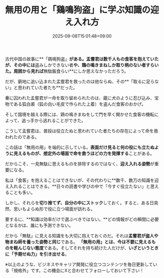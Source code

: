 ﻿---
title: "無用の用と「鶏鳴狗盗」に学ぶ知識の迎え入れ方"
date: 2025-09-08T15:01:48+09:00
draft: false
---

古代中国の故事に**「鶏鳴狗盗」**がある。孟嘗君は数千人もの食客を抱えていたが、その中には**盗みしかできない者**や、**鶏の鳴きまねしか取り柄のない者**すらいた。周囲から見れば**無駄飯食らい**にしか思えなかっただろう。

だが、窮地に追い込まれた孟嘗君を救ったのは他ならぬ、その**「取るに足らない」と思われていた者たち**だった。

秦に囚われた孟嘗君が一命を取り留められたのは、蔵に犬のように忍び込み、宝物である狐白裘（狐の白い毛皮で作られた上着）を盗んだ食客のおかげ。

そして国境を越える際には、鶏の鳴きまねをして門を早く開かせた食客の機転によって、追っ手から逃れることができた。

こうして孟嘗君は、普段は役立たぬと思われていた者たちの存在によって命を救われたのである。

この話は「無用の用」を端的に示している。**表面だけ見ると何の役にも立たぬように見えるものが、想定外の場面で命を救うほどの力を発揮する**ことがある。

だからこそ、一見無駄に思えるものを排除するのではなく、**迎え入れる姿勢**が重要になる。

私は「食客」を抱えることはできないが、その代わりに**数千、数万の知識を迎え入れることはできる。**日々の読書や学びの中で「今すぐ役立たない」と思えることも多い。

しかし、それらを**切り捨てず、自分の中にストック**しておく。すると、ある日突然、思いもよらぬ形で役に立つ場面が訪れる。

要するに、**知識は効率だけで選ぶべきではない。**どの情報がどの瞬間に必要となるかは、誰にも予測できない。

だから「無駄」に見える知識をも大切に抱えておくのだ。それは**孟嘗君が盗人や物まね師を養った姿勢と同じ**である。
**「無用の用」とは、今は不要に見えるものを軽んじない態度**である。そしてそれを持ち続けた人だけが、**いざというときに「予期せぬ力」を引き出せる**。



※以上のような、ビジネスやキャリア開発に役立つコンテンツを毎日更新している「規格外」です。この機会にXと合わせてフォローしておいて下さい！